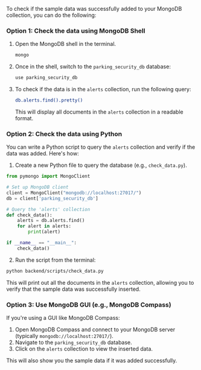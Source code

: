 To check if the sample data was successfully added to your MongoDB collection, you can do the following:

### Option 1: Check the data using MongoDB Shell

1. Open the MongoDB shell in the terminal.
   
   ```bash
   mongo
   ```

2. Once in the shell, switch to the `parking_security_db` database:

   ```bash
   use parking_security_db
   ```

3. To check if the data is in the `alerts` collection, run the following query:

   ```bash
   db.alerts.find().pretty()
   ```

   This will display all documents in the `alerts` collection in a readable format.

### Option 2: Check the data using Python

You can write a Python script to query the `alerts` collection and verify if the data was added. Here's how:

1. Create a new Python file to query the database (e.g., `check_data.py`).

```python
from pymongo import MongoClient

# Set up MongoDB client
client = MongoClient("mongodb://localhost:27017/")
db = client['parking_security_db']

# Query the 'alerts' collection
def check_data():
    alerts = db.alerts.find()
    for alert in alerts:
        print(alert)

if __name__ == "__main__":
    check_data()
```

2. Run the script from the terminal:

```bash
python backend/scripts/check_data.py
```

This will print out all the documents in the `alerts` collection, allowing you to verify that the sample data was successfully inserted.

### Option 3: Use MongoDB GUI (e.g., MongoDB Compass)

If you're using a GUI like MongoDB Compass:

1. Open MongoDB Compass and connect to your MongoDB server (typically `mongodb://localhost:27017/`).
2. Navigate to the `parking_security_db` database.
3. Click on the `alerts` collection to view the inserted data.

This will also show you the sample data if it was added successfully.